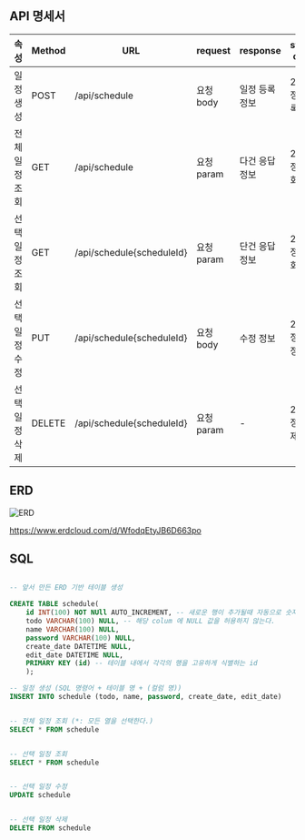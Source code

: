 API 명세서
------
|속성|Method|URL|request|response|status code|
|------|---|---|---|---|---|
|일정 생성|POST|/api/schedule|요청 body|일정 등록 정보|200: 정상 등록|
|전체 일정 조회|GET|/api/schedule|요청 param|다건 응답 정보|200: 정상 조회|
|선택 일정 조회|GET|/api/schedule{scheduleId}|요청 param|단건 응답 정보|200: 정상 조회|
|선택 일정 수정|PUT|/api/schedule{scheduleId}|요청 body|수정 정보|200: 정상 수정|
|선택 일정 삭제|DELETE|/api/schedule{scheduleId}|요청 param|-|200: 정상 삭제|

ERD
------
![ERD](https://github.com/user-attachments/assets/ff371578-e119-4136-a078-59d375559c69)


https://www.erdcloud.com/d/WfodqEtyJB6D663po

SQL
------
```sql

-- 앞서 만든 ERD 기반 테이블 생성

CREATE TABLE schedule(
    id INT(100) NOT NUll AUTO_INCREMENT, -- 새로운 행이 추가될때 자동으로 숫자 증가
    todo VARCHAR(100) NULL, -- 해당 colum 에 NULL 값을 허용하지 않는다.
    name VARCHAR(100) NULL,
    password VARCHAR(100) NULL,
    create_date DATETIME NULL,
    edit_date DATETIME NULL,
    PRIMARY KEY (id) -- 테이블 내에서 각각의 행을 고유하게 식별하는 id
    );

-- 일정 생성 (SQL 명령어 + 테이블 명 + (컬럼 명))
INSERT INTO schedule (todo, name, password, create_date, edit_date)


-- 전체 일정 조회 (*: 모든 열을 선택한다.)
SELECT * FROM schedule


-- 선택 일정 조회
SELECT * FROM schedule


-- 선택 일정 수정
UPDATE schedule


-- 선택 일정 삭제
DELETE FROM schedule
